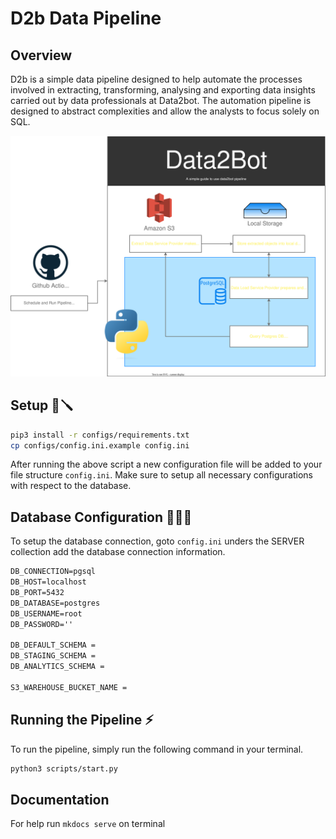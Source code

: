 # D2b Data Pipeline
## **Overview** 
D2b is a simple data pipeline designed to help automate the processes involved in extracting, transforming, analysing and exporting data insights carried out by data professionals at Data2bot. The automation pipeline is designed to abstract complexities and allow the analysts to focus solely on SQL.

<img src='assets/system.svg' alt='System flow'>

## Setup 🔩🪛
```bash
pip3 install -r configs/requirements.txt
cp configs/config.ini.example config.ini
```

After running the above script a new configuration file will be added to your file structure `config.ini`. Make sure to setup all necessary configurations with respect to the database.

## Database Configuration 👨🏽‍💻
To setup the database connection, goto `config.ini` unders the SERVER collection add the database connection information.
```md
DB_CONNECTION=pgsql
DB_HOST=localhost
DB_PORT=5432
DB_DATABASE=postgres
DB_USERNAME=root
DB_PASSWORD=''

DB_DEFAULT_SCHEMA = 
DB_STAGING_SCHEMA = 
DB_ANALYTICS_SCHEMA =  

S3_WAREHOUSE_BUCKET_NAME = 

```

## Running the Pipeline ⚡️
To run the pipeline, simply run the following command in your terminal.
```bash
python3 scripts/start.py
```

## Documentation
For help run `mkdocs serve` on terminal
